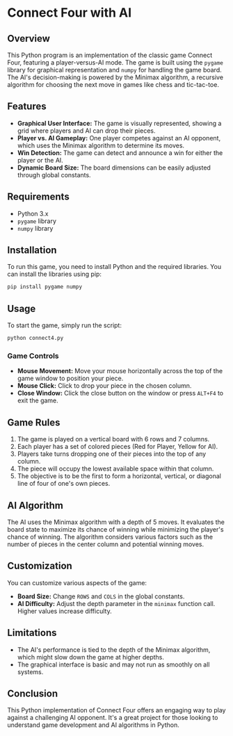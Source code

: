 # Connect Four with AI

## Overview

This Python program is an implementation of the classic game Connect Four, featuring a player-versus-AI mode. The game is built using the `pygame` library for graphical representation and `numpy` for handling the game board. The AI's decision-making is powered by the Minimax algorithm, a recursive algorithm for choosing the next move in games like chess and tic-tac-toe.

## Features

- **Graphical User Interface:** The game is visually represented, showing a grid where players and AI can drop their pieces.
- **Player vs. AI Gameplay:** One player competes against an AI opponent, which uses the Minimax algorithm to determine its moves.
- **Win Detection:** The game can detect and announce a win for either the player or the AI.
- **Dynamic Board Size:** The board dimensions can be easily adjusted through global constants.

## Requirements

- Python 3.x
- `pygame` library
- `numpy` library

## Installation

To run this game, you need to install Python and the required libraries. You can install the libraries using pip:

```bash
pip install pygame numpy
```

## Usage

To start the game, simply run the script:

```bash
python connect4.py
```

### Game Controls

- **Mouse Movement:** Move your mouse horizontally across the top of the game window to position your piece.
- **Mouse Click:** Click to drop your piece in the chosen column.
- **Close Window:** Click the close button on the window or press `ALT+F4` to exit the game.

## Game Rules

1. The game is played on a vertical board with 6 rows and 7 columns.
2. Each player has a set of colored pieces (Red for Player, Yellow for AI).
3. Players take turns dropping one of their pieces into the top of any column.
4. The piece will occupy the lowest available space within that column.
5. The objective is to be the first to form a horizontal, vertical, or diagonal line of four of one's own pieces.

## AI Algorithm

The AI uses the Minimax algorithm with a depth of 5 moves. It evaluates the board state to maximize its chance of winning while minimizing the player's chance of winning. The algorithm considers various factors such as the number of pieces in the center column and potential winning moves.

## Customization

You can customize various aspects of the game:

- **Board Size:** Change `ROWS` and `COLS` in the global constants.
- **AI Difficulty:** Adjust the depth parameter in the `minimax` function call. Higher values increase difficulty.

## Limitations

- The AI's performance is tied to the depth of the Minimax algorithm, which might slow down the game at higher depths.
- The graphical interface is basic and may not run as smoothly on all systems.

## Conclusion

This Python implementation of Connect Four offers an engaging way to play against a challenging AI opponent. It's a great project for those looking to understand game development and AI algorithms in Python.
